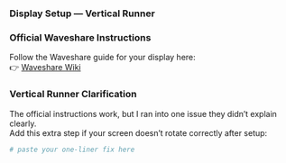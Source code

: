 ### Display Setup — Vertical Runner

### Official Waveshare Instructions
Follow the Waveshare guide for your display here:  
👉 [Waveshare Wiki](https://www.waveshare.com/wiki/3.5inch_RPi_LCD_(B)_Manual_Configuration)

### Vertical Runner Clarification
The official instructions work, but I ran into one issue they didn’t explain clearly.  
Add this extra step if your screen doesn’t rotate correctly after setup:

```bash
# paste your one-liner fix here
